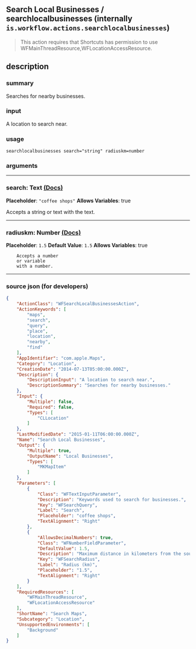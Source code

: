 
## Search Local Businesses / searchlocalbusinesses (internally `is.workflow.actions.searchlocalbusinesses`)

> This action requires that Shortcuts has permission to use WFMainThreadResource,WFLocationAccessResource.


## description

### summary

Searches for nearby businesses.


### input

A location to search near.


### usage
```
searchlocalbusinesses search="string" radiuskm=number
```

### arguments

---

### search: Text [(Docs)](https://pfgithub.github.io/shortcutslang/gettingstarted#text-field)
**Placeholder**: `"coffee shops"`
**Allows Variables**: true



Accepts a string 
or text
with the text.

---

### radiuskm: Number [(Docs)](https://pfgithub.github.io/shortcutslang/gettingstarted#number-field)
**Placeholder**: `1.5`
**Default Value**: `1.5`
**Allows Variables**: true



		Accepts a number 
		or variable
		with a number.

---

### source json (for developers)

```json
{
	"ActionClass": "WFSearchLocalBusinessesAction",
	"ActionKeywords": [
		"maps",
		"search",
		"query",
		"place",
		"location",
		"nearby",
		"find"
	],
	"AppIdentifier": "com.apple.Maps",
	"Category": "Location",
	"CreationDate": "2014-07-13T05:00:00.000Z",
	"Description": {
		"DescriptionInput": "A location to search near.",
		"DescriptionSummary": "Searches for nearby businesses."
	},
	"Input": {
		"Multiple": false,
		"Required": false,
		"Types": [
			"CLLocation"
		]
	},
	"LastModifiedDate": "2015-01-11T06:00:00.000Z",
	"Name": "Search Local Businesses",
	"Output": {
		"Multiple": true,
		"OutputName": "Local Businesses",
		"Types": [
			"MKMapItem"
		]
	},
	"Parameters": [
		{
			"Class": "WFTextInputParameter",
			"Description": "Keywords used to search for businesses.",
			"Key": "WFSearchQuery",
			"Label": "Search",
			"Placeholder": "coffee shops",
			"TextAlignment": "Right"
		},
		{
			"AllowsDecimalNumbers": true,
			"Class": "WFNumberFieldParameter",
			"DefaultValue": 1.5,
			"Description": "Maximum distance in kilometers from the source location to find businesses.",
			"Key": "WFSearchRadius",
			"Label": "Radius (km)",
			"Placeholder": "1.5",
			"TextAlignment": "Right"
		}
	],
	"RequiredResources": [
		"WFMainThreadResource",
		"WFLocationAccessResource"
	],
	"ShortName": "Search Maps",
	"Subcategory": "Location",
	"UnsupportedEnvironments": [
		"Background"
	]
}
```
